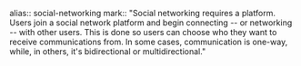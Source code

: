 alias:: social-networking
mark:: "Social networking requires a platform. Users join a social network platform and begin connecting -- or networking -- with other users. This is done so users can choose who they want to receive communications from. In some cases, communication is one-way, while, in others, it's bidirectional or multidirectional."
